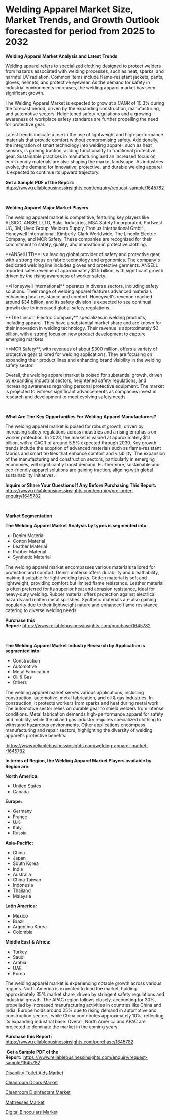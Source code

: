 <p><h1>Welding Apparel Market Size, Market Trends, and Growth Outlook forecasted for period from 2025 to 2032</h1></p><p><strong>Welding Apparel Market Analysis and Latest Trends</strong></p>
<p><p>Welding apparel refers to specialized clothing designed to protect welders from hazards associated with welding processes, such as heat, sparks, and harmful UV radiation. Common items include flame-resistant jackets, pants, gloves, helmets, and protective eyewear. As the demand for safety in industrial environments increases, the welding apparel market has seen significant growth. </p><p>The Welding Apparel Market is expected to grow at a CAGR of 10.3% during the forecast period, driven by the expanding construction, manufacturing, and automotive sectors. Heightened safety regulations and a growing awareness of workplace safety standards are further propelling the need for protective gear. </p><p>Latest trends indicate a rise in the use of lightweight and high-performance materials that provide comfort without compromising safety. Additionally, the integration of smart technology into welding apparel, such as heat sensors, is gaining traction, adding functionality to traditional protective gear. Sustainable practices in manufacturing and an increased focus on eco-friendly materials are also shaping the market landscape. As industries evolve, the demand for innovative, protective, and durable welding apparel is expected to continue its upward trajectory.</p></p>
<p><strong>Get a Sample PDF of the Report:&nbsp;</strong> <a href="https://www.reliablebusinessinsights.com/enquiry/request-sample/1645782?utm_campaign=1091&utm_medium=2&utm_source=Github&utm_content=ia&utm_term=08022025&utm_id=welding-apparel">https://www.reliablebusinessinsights.com/enquiry/request-sample/1645782</a></p>
<p>&nbsp;</p>
<p><strong>Welding Apparel Major Market Players</strong></p>
<p><p>The welding apparel market is competitive, featuring key players like ALSICO, ANSELL LTD, Balaji Industries, MSA Safety Incorporated, Portwest UC, 3M, Uvex Group, Welders Supply, Fronius International GmbH, Honeywell International, Kimberly-Clark Worldwide, The Lincoln Electric Company, and MCR Safety. These companies are recognized for their commitment to safety, quality, and innovation in protective clothing.</p><p>**ANSell LTD** is a leading global provider of safety and protective gear, with a strong focus on fabric technology and ergonomics. The company's dedicated welding line includes gloves and protective garments. ANSELL reported sales revenue of approximately $1.5 billion, with significant growth driven by the rising awareness of worker safety.</p><p>**Honeywell International** operates in diverse sectors, including safety solutions. Their range of welding apparel features advanced materials enhancing heat resistance and comfort. Honeywell's revenue reached around $34 billion, and its safety division is expected to see continual growth due to increased global safety regulations.</p><p>**The Lincoln Electric Company** specializes in welding products, including apparel. They have a substantial market share and are known for their innovation in welding technology. Their revenue is approximately $3 billion, with a strong focus on new product development to capture emerging markets.</p><p>**MCR Safety**, with revenues of about $300 million, offers a variety of protective gear tailored for welding applications. They are focusing on expanding their product lines and enhancing brand visibility in the welding safety sector.</p><p>Overall, the welding apparel market is poised for substantial growth, driven by expanding industrial sectors, heightened safety regulations, and increasing awareness regarding personal protective equipment. The market is projected to witness significant advancements as companies invest in research and development to meet evolving safety needs.</p></p>
<p>&nbsp;</p>
<p><strong>What Are The Key Opportunities For Welding Apparel Manufacturers?</strong></p>
<p><p>The welding apparel market is poised for robust growth, driven by increasing safety regulations across industries and a rising emphasis on worker protection. In 2023, the market is valued at approximately $1.1 billion, with a CAGR of around 5.5% expected through 2030. Key growth trends include the adoption of advanced materials such as flame-resistant fabrics and smart textiles that enhance comfort and visibility. The expansion of the manufacturing and construction sectors, particularly in emerging economies, will significantly boost demand. Furthermore, sustainable and eco-friendly apparel solutions are gaining traction, aligning with global sustainability initiatives.</p></p>
<p><strong>Inquire or Share Your Questions If Any Before Purchasing This Report:</strong> <a href="https://www.reliablebusinessinsights.com/enquiry/pre-order-enquiry/1645782?utm_campaign=1091&utm_medium=2&utm_source=Github&utm_content=ia&utm_term=08022025&utm_id=welding-apparel">https://www.reliablebusinessinsights.com/enquiry/pre-order-enquiry/1645782</a></p>
<p>&nbsp;</p>
<p><strong>Market Segmentation</strong></p>
<p><strong>The Welding Apparel Market Analysis by types is segmented into:</strong></p>
<p><ul><li>Denim Material</li><li>Cotton Material</li><li>Leather Material</li><li>Rubber Material</li><li>Synthetic Material</li></ul></p>
<p><p>The welding apparel market encompasses various materials tailored for protection and comfort. Denim material offers durability and breathability, making it suitable for light welding tasks. Cotton material is soft and lightweight, providing comfort but limited flame resistance. Leather material is often preferred for its superior heat and abrasion resistance, ideal for heavy-duty welding. Rubber material offers protection against electrical hazards and molten metal splashes. Synthetic materials are also gaining popularity due to their lightweight nature and enhanced flame resistance, catering to diverse welding needs.</p></p>
<p><strong>Purchase this Report:&nbsp;</strong><a href="https://www.reliablebusinessinsights.com/purchase/1645782?utm_campaign=1091&utm_medium=2&utm_source=Github&utm_content=ia&utm_term=08022025&utm_id=welding-apparel">https://www.reliablebusinessinsights.com/purchase/1645782</a></p>
<p>&nbsp;</p>
<p><strong>The Welding Apparel Market Industry Research by Application is segmented into:</strong></p>
<p><ul><li>Construction</li><li>Automotive</li><li>Metal Fabrication</li><li>Oil & Gas</li><li>Others</li></ul></p>
<p><p>The welding apparel market serves various applications, including construction, automotive, metal fabrication, and oil & gas industries. In construction, it protects workers from sparks and heat during metal work. The automotive sector relies on durable gear to shield welders from intense conditions. Metal fabrication demands high-performance apparel for safety and mobility, while the oil and gas industry requires specialized clothing to withstand hazardous environments. Other applications encompass manufacturing and repair sectors, highlighting the diversity of welding apparel's protective benefits.</p></p>
<p><a href="https://www.reliablebusinessinsights.com/welding-apparel-market-r1645782?utm_campaign=1091&utm_medium=2&utm_source=Github&utm_content=ia&utm_term=08022025&utm_id=welding-apparel">&nbsp;https://www.reliablebusinessinsights.com/welding-apparel-market-r1645782</a></p>
<p><strong>In terms of Region, the Welding Apparel Market Players available by Region are:</strong></p>
<p>
    <p> <strong> North America: </strong>
        <ul>
            <li>United States</li>
            <li>Canada</li>
        </ul>
        </p> 
    <p> <strong> Europe: </strong>
        <ul>
            <li>Germany</li>
            <li>France</li>
            <li>U.K.</li>
            <li>Italy</li>
            <li>Russia</li>
        </ul>
        </p> 
    <p> <strong> Asia-Pacific: </strong>
        <ul>
            <li>China</li>
            <li>Japan</li>
            <li>South Korea</li>
            <li>India</li>
            <li>Australia</li>
            <li>China Taiwan</li>
            <li>Indonesia</li>
            <li>Thailand</li>
            <li>Malaysia</li>
        </ul>
        </p> 
    <p> <strong> Latin America: </strong>
        <ul>
            <li>Mexico</li>
            <li>Brazil</li>
            <li>Argentina Korea</li>
            <li>Colombia</li>
        </ul>
        </p> 
    <p> <strong> Middle East & Africa: </strong>
        <ul>
            <li>Turkey</li>
            <li>Saudi</li>
            <li>Arabia</li>
            <li>UAE</li>
            <li>Korea</li>
        </ul>
    </p>
    </p>
<p><p>The welding apparel market is experiencing notable growth across various regions. North America is expected to lead the market, holding approximately 35% market share, driven by stringent safety regulations and industrial growth. The APAC region follows closely, accounting for 30%, propelled by increased manufacturing activities in countries like China and India. Europe holds around 25% due to rising demand in automotive and construction sectors, while China contributes approximately 10%, reflecting its expanding industrial base. Overall, North America and APAC are projected to dominate the market in the coming years.</p></p>
<p><strong>Purchase this Report: </strong><a href="https://www.reliablebusinessinsights.com/purchase/1645782?utm_campaign=1091&utm_medium=2&utm_source=Github&utm_content=ia&utm_term=08022025&utm_id=welding-apparel">https://www.reliablebusinessinsights.com/purchase/1645782</a></p>
<p>&nbsp;<strong>Get a Sample PDF of the Report:&nbsp;&nbsp;</strong><a href="https://www.reliablebusinessinsights.com/enquiry/request-sample/1645782?utm_campaign=1091&utm_medium=2&utm_source=Github&utm_content=ia&utm_term=08022025&utm_id=welding-apparel">https://www.reliablebusinessinsights.com/enquiry/request-sample/1645782</a></p>
<p><strong></strong></p>
<p><p><a href="https://github.com/hneefdelwyn/Market-Research-Report-List-1/blob/main/disability-toilet-aids-market.md?utm_campaign=1091&utm_medium=2&utm_source=Github&utm_content=ia&utm_term=08022025&utm_id=welding-apparel">Disability Toilet Aids Market</a></p><p><a href="https://github.com/muhjanaidu/Market-Research-Report-List-1/blob/main/cleanroom-doors-market.md?utm_campaign=1091&utm_medium=2&utm_source=Github&utm_content=ia&utm_term=08022025&utm_id=welding-apparel">Cleanroom Doors Market</a></p><p><a href="https://github.com/briandahm87/Market-Research-Report-List-1/blob/main/cleanroom-disinfectant-market.md?utm_campaign=1091&utm_medium=2&utm_source=Github&utm_content=ia&utm_term=08022025&utm_id=welding-apparel">Cleanroom Disinfectant Market</a></p><p><a href="https://github.com/lestymbango/Market-Research-Report-List-1/blob/main/mattresses-market.md?utm_campaign=1091&utm_medium=2&utm_source=Github&utm_content=ia&utm_term=08022025&utm_id=welding-apparel">Mattresses Market</a></p><p><a href="https://github.com/felishtimoti/Market-Research-Report-List-1/blob/main/digital-binoculars-market.md?utm_campaign=1091&utm_medium=2&utm_source=Github&utm_content=ia&utm_term=08022025&utm_id=welding-apparel">Digital Binoculars Market</a></p></p>